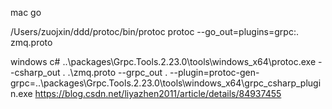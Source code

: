 
mac go

/Users/zuojxin/ddd/protoc/bin/protoc protoc --go_out=plugins=grpc:. zmq.proto


windows c#
..\packages\Grpc.Tools.2.23.0\tools\windows_x64\protoc.exe --csharp_out . .\zmq.proto --grpc_out . --plugin=protoc-gen-grpc=..\packages\Grpc.Tools.2.23.0\tools\windows_x64\grpc_csharp_plugin.exe
https://blog.csdn.net/liyazhen2011/article/details/84937455